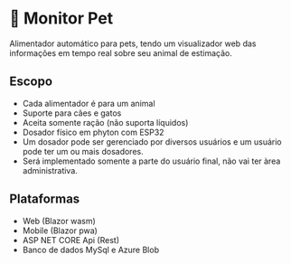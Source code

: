 # 🚀 Monitor Pet

Alimentador automático para pets, tendo um visualizador web das informações em tempo real sobre seu animal de estimação.

## Escopo
- Cada alimentador é para um animal
- Suporte para cães e gatos
- Aceita somente ração (não suporta líquidos)
- Dosador físico em phyton com ESP32
- Um dosador pode ser gerenciado por diversos usuários e um usuário pode ter um ou mais dosadores.
- Será implementado somente a parte do usuário final, não vai ter àrea administrativa.

## Plataformas
- Web (Blazor wasm)
- Mobile (Blazor pwa)
- ASP NET CORE Api (Rest)
- Banco de dados MySql e Azure Blob
